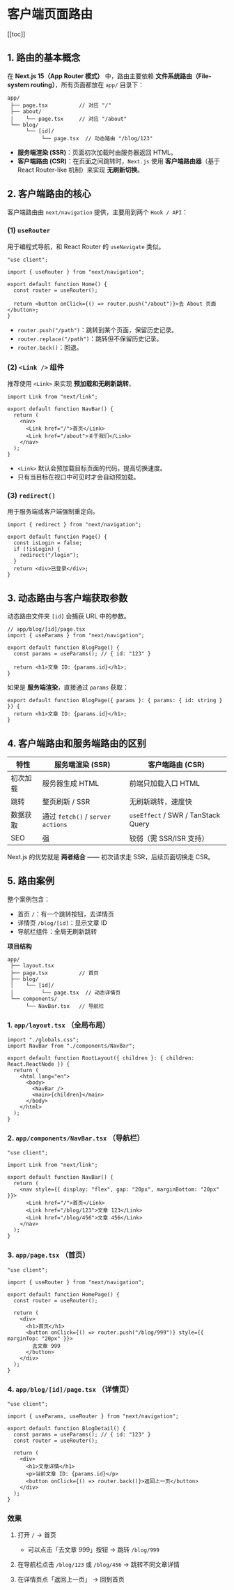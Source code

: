 # 客户端页面路由

[[toc]]

## 1. 路由的基本概念

在 **Next.js 15（App Router 模式）** 中，路由主要依赖 **文件系统路由（File-system routing）**，所有页面都放在 `app/` 目录下：

```
app/
 ├── page.tsx          // 对应 "/"
 ├── about/
 │    └── page.tsx     // 对应 "/about"
 └── blog/
      └── [id]/
           └── page.tsx  // 动态路由 "/blog/123"
```

- **服务端渲染 (SSR)**：页面初次加载时由服务器返回 HTML。
- **客户端路由 (CSR)**：在页面之间跳转时，`Next.js` 使用 **客户端路由器**（基于 React Router-like 机制）来实现 **无刷新切换**。

## 2. 客户端路由的核心

客户端路由由 `next/navigation` 提供，主要用到两个 `Hook / API`：

### (1) `useRouter`

用于编程式导航，和 React Router 的 `useNavigate` 类似。

```tsx
"use client";

import { useRouter } from "next/navigation";

export default function Home() {
  const router = useRouter();

  return <button onClick={() => router.push("/about")}>去 About 页面</button>;
}
```

- `router.push("/path")`：跳转到某个页面，保留历史记录。
- `router.replace("/path")`：跳转但不保留历史记录。
- `router.back()`：回退。

### (2) `<Link />` 组件

推荐使用 `<Link>` 来实现 **预加载和无刷新跳转**。

```tsx
import Link from "next/link";

export default function NavBar() {
  return (
    <nav>
      <Link href="/">首页</Link>
      <Link href="/about">关于我们</Link>
    </nav>
  );
}
```

- `<Link>` 默认会预加载目标页面的代码，提高切换速度。
- 只有当目标在视口中可见时才会自动预加载。

### (3) `redirect()`

用于服务端或客户端强制重定向。

```tsx
import { redirect } from "next/navigation";

export default function Page() {
  const isLogin = false;
  if (!isLogin) {
    redirect("/login");
  }
  return <div>已登录</div>;
}
```

## 3. 动态路由与客户端获取参数

动态路由文件夹 `[id]` 会捕获 URL 中的参数。

```tsx
// app/blog/[id]/page.tsx
import { useParams } from "next/navigation";

export default function BlogPage() {
  const params = useParams(); // { id: "123" }

  return <h1>文章 ID: {params.id}</h1>;
}
```

如果是 **服务端渲染**，直接通过 `params` 获取：

```tsx
export default function BlogPage({ params }: { params: { id: string } }) {
  return <h1>文章 ID: {params.id}</h1>;
}
```

## 4. 客户端路由和服务端路由的区别

| 特性     | 服务端渲染 (SSR)                  | 客户端路由 (CSR)                   |
| -------- | --------------------------------- | ---------------------------------- |
| 初次加载 | 服务器生成 HTML                   | 前端只加载入口 HTML                |
| 跳转     | 整页刷新 / SSR                    | 无刷新跳转，速度快                 |
| 数据获取 | 通过 `fetch()` / `server actions` | `useEffect` / SWR / TanStack Query |
| SEO      | 强                                | 较弱（需 SSR/ISR 支持）            |

Next.js 的优势就是 **两者结合** —— 初次请求走 SSR，后续页面切换走 CSR。

## 5. 路由案例

整个案例包含：

- 首页 `/`：有一个跳转按钮，去详情页
- 详情页 `/blog/[id]`：显示文章 ID
- 导航栏组件：全局无刷新跳转

**项目结构**

```
app/
 ├── layout.tsx
 ├── page.tsx          // 首页
 ├── blog/
 │    └── [id]/
 │         └── page.tsx  // 动态详情页
 └── components/
      └── NavBar.tsx   // 导航栏
```

### 1. `app/layout.tsx` （全局布局）

```tsx
import "./globals.css";
import NavBar from "./components/NavBar";

export default function RootLayout({ children }: { children: React.ReactNode }) {
  return (
    <html lang="en">
      <body>
        <NavBar />
        <main>{children}</main>
      </body>
    </html>
  );
}
```

### 2. `app/components/NavBar.tsx` （导航栏）

```tsx
"use client";

import Link from "next/link";

export default function NavBar() {
  return (
    <nav style={{ display: "flex", gap: "20px", marginBottom: "20px" }}>
      <Link href="/">首页</Link>
      <Link href="/blog/123">文章 123</Link>
      <Link href="/blog/456">文章 456</Link>
    </nav>
  );
}
```

### 3. `app/page.tsx` （首页）

```tsx
"use client";

import { useRouter } from "next/navigation";

export default function HomePage() {
  const router = useRouter();

  return (
    <div>
      <h1>首页</h1>
      <button onClick={() => router.push("/blog/999")} style={{ marginTop: "20px" }}>
        去文章 999
      </button>
    </div>
  );
}
```

### 4. `app/blog/[id]/page.tsx` （详情页）

```tsx
"use client";

import { useParams, useRouter } from "next/navigation";

export default function BlogDetail() {
  const params = useParams(); // { id: "123" }
  const router = useRouter();

  return (
    <div>
      <h1>文章详情</h1>
      <p>当前文章 ID: {params.id}</p>
      <button onClick={() => router.back()}>返回上一页</button>
    </div>
  );
}
```

### 效果

1. 打开 `/` → 首页

   - 可以点击「去文章 999」按钮 → 跳转 `/blog/999`

2. 在导航栏点击 `/blog/123` 或 `/blog/456` → 跳转不同文章详情
3. 在详情页点「返回上一页」 → 回到首页
